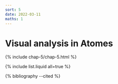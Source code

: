 ```yaml
---
sort: 5
date: 2022-03-11
maths: 1
---
```


# Visual analysis in Atomes

{% include chap-5/chap-5.html %}

{% include list.liquid all=true %}

{% bibliography --cited %}
